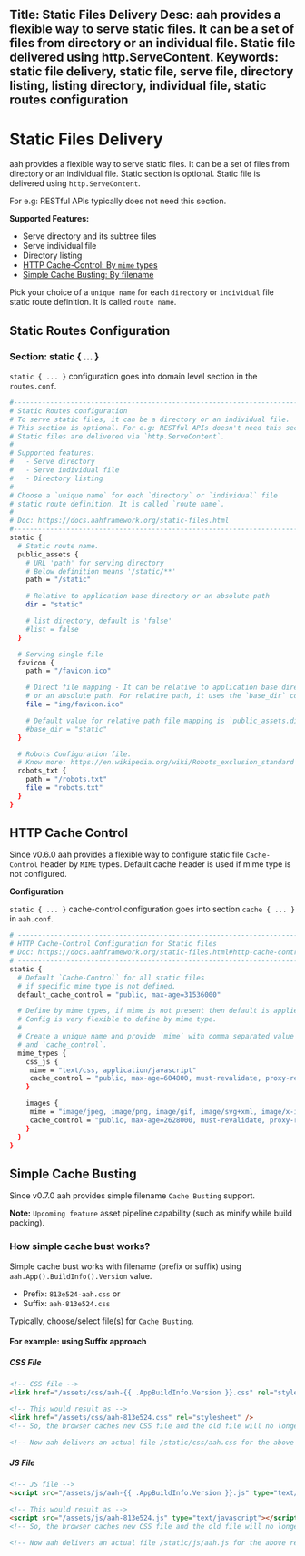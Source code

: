 Title: Static Files Delivery
Desc: aah provides a flexible way to serve static files. It can be a set of files from directory or an individual file. Static file delivered using http.ServeContent.
Keywords: static file delivery, static file, serve file, directory listing, listing directory, individual file, static routes configuration
---
# Static Files Delivery

aah provides a flexible way to serve static files. It can be a set of files from directory or an individual file. Static section is optional. Static file is delivered using `http.ServeContent`.

For e.g: RESTful APIs typically does not need this section.

**Supported Features:**

  * Serve directory and its subtree files
  * Serve individual file
  * Directory listing
  * [HTTP Cache-Control: By `mime` types](#http-cache-control)
  * [Simple Cache Busting: By filename](#simple-cache-busting)

Pick your choice of a `unique name` for each `directory` or `individual` file static route definition. It is called `route name`.

## Static Routes Configuration

### Section: static { ... }

`static { ... }` configuration goes into domain level section in the `routes.conf`.

```bash
#------------------------------------------------------------------------------
# Static Routes configuration
# To serve static files, it can be a directory or an individual file.
# This section is optional. For e.g: RESTful APIs doesn't need this section.
# Static files are delivered via `http.ServeContent`.
#
# Supported features:
#   - Serve directory
#   - Serve individual file
#   - Directory listing
#
# Choose a `unique name` for each `directory` or `individual` file
# static route definition. It is called `route name`.
#
# Doc: https://docs.aahframework.org/static-files.html
#------------------------------------------------------------------------------
static {
  # Static route name.
  public_assets {
    # URL 'path' for serving directory
    # Below definition means '/static/**'
    path = "/static"

    # Relative to application base directory or an absolute path
    dir = "static"

    # list directory, default is 'false'
    #list = false
  }

  # Serving single file
  favicon {
    path = "/favicon.ico"

    # Direct file mapping - It can be relative to application base directory
    # or an absolute path. For relative path, it uses the `base_dir` config value.
    file = "img/favicon.ico"

    # Default value for relative path file mapping is `public_assets.dir`
    #base_dir = "static"
  }

  # Robots Configuration file.
  # Know more: https://en.wikipedia.org/wiki/Robots_exclusion_standard
  robots_txt {
    path = "/robots.txt"
    file = "robots.txt"
  }
}
```

## HTTP Cache Control

<span class="badge lb-sm">Since v0.6.0</span> aah provides a flexible way to configure static file `Cache-Control` header by `MIME` types. Default cache header is used if mime type is not configured.

**Configuration**

`static { ... }` cache-control configuration goes into section `cache { ... }` in `aah.conf`.

```bash
# -----------------------------------------------------------------------------
# HTTP Cache-Control Configuration for Static files
# Doc: https://docs.aahframework.org/static-files.html#http-cache-control
# -----------------------------------------------------------------------------
static {
  # Default `Cache-Control` for all static files
  # if specific mime type is not defined.
  default_cache_control = "public, max-age=31536000"

  # Define by mime types, if mime is not present then default is applied.
  # Config is very flexible to define by mime type.
  #
  # Create a unique name and provide `mime` with comma separated value
  # and `cache_control`.
  mime_types {
    css_js {
     mime = "text/css, application/javascript"
     cache_control = "public, max-age=604800, must-revalidate, proxy-revalidate"
    }

    images {
     mime = "image/jpeg, image/png, image/gif, image/svg+xml, image/x-icon"
     cache_control = "public, max-age=2628000, must-revalidate, proxy-revalidate"
    }
  }
}
```

## Simple Cache Busting

<span class="badge lb-sm">Since v0.7.0</span> aah provides simple filename `Cache Busting` support.

<div class="alert alert-info-blue">
<p><strong>Note:</strong> <code>Upcoming feature</code> asset pipeline capability (such as minify while build packing).</p>
</div>

### How simple cache bust works?

Simple cache bust works with filename (prefix or suffix) using `aah.App().BuildInfo().Version` value.

* Prefix: `813e524-aah.css` or
* Suffix: `aah-813e524.css`

Typically, choose/select file(s) for `Cache Busting`.

#### For example: using Suffix approach

##### CSS File

```html
<!-- CSS file -->
<link href="/assets/css/aah-{{ .AppBuildInfo.Version }}.css" rel="stylesheet" />

<!-- This would result as -->
<link href="/assets/css/aah-813e524.css" rel="stylesheet" />
<!-- So, the browser caches new CSS file and the old file will no longer be used. -->

<!-- Now aah delivers an actual file /static/css/aah.css for the above request -->
```

##### JS File

```html
<!-- JS file -->
<script src="/assets/js/aah-{{ .AppBuildInfo.Version }}.js" type="text/javascript"></script>

<!-- This would result as -->
<script src="/assets/js/aah-813e524.js" type="text/javascript"></script>
<!-- So, the browser caches new CSS file and the old file will no longer be used. -->

<!-- Now aah delivers an actual file /static/js/aah.js for the above request -->
```
